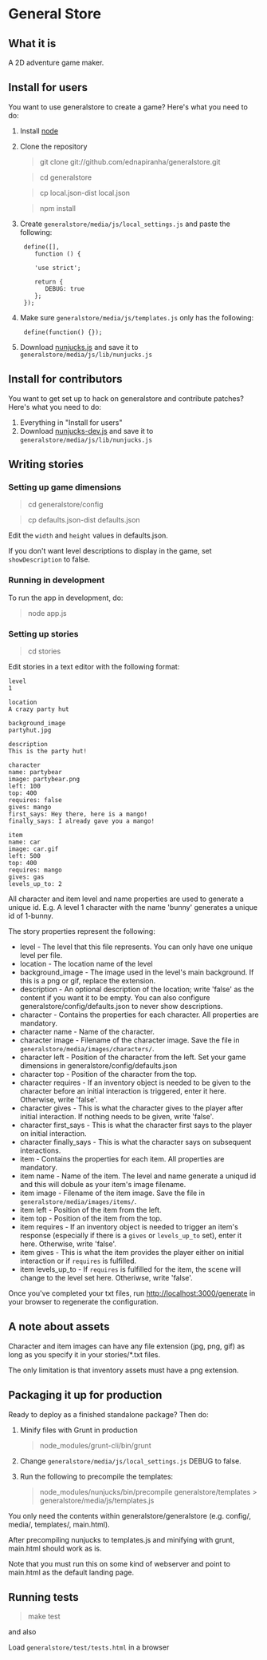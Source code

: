 # General Store

## What it is

A 2D adventure game maker.

## Install for users

You want to use generalstore to create a game? Here's what you need
to do:

1. Install [node](http://nodejs.org)
2. Clone the repository

   > git clone git://github.com/ednapiranha/generalstore.git

   > cd generalstore

   > cp local.json-dist local.json

   > npm install

3. Create `generalstore/media/js/local_settings.js` and paste the following:

        define([],
           function () {

           'use strict';

           return {
              DEBUG: true
           };
        });

4. Make sure `generalstore/media/js/templates.js` only has the following:

        define(function() {});

5. Download [nunjucks.js](https://github.com/jlongster/nunjucks/blob/master/browser/nunjucks.js) and save it to `generalstore/media/js/lib/nunjucks.js`


## Install for contributors

You want to get set up to hack on generalstore and contribute patches?
Here's what you need to do:

1. Everything in "Install for users"
2. Download [nunjucks-dev.js](https://github.com/jlongster/nunjucks/blob/master/browser/nunjucks-dev.js) and save it to `generalstore/media/js/lib/nunjucks.js`


## Writing stories

### Setting up game dimensions

> cd generalstore/config

> cp defaults.json-dist defaults.json

Edit the `width` and `height` values in defaults.json.

If you don't want level descriptions to display in the game, set `showDescription` to false.


### Running in development

To run the app in development, do:

> node app.js


### Setting up stories

> cd stories

Edit stories in a text editor with the following format:

    level
    1

    location
    A crazy party hut

    background_image
    partyhut.jpg

    description
    This is the party hut!

    character
    name: partybear
    image: partybear.png
    left: 100
    top: 400
    requires: false
    gives: mango
    first_says: Hey there, here is a mango!
    finally_says: I already gave you a mango!

    item
    name: car
    image: car.gif
    left: 500
    top: 400
    requires: mango
    gives: gas
    levels_up_to: 2

All character and item level and name properties are used to generate a unique id. E.g. A level 1 character with the name 'bunny' generates a unique id of 1-bunny.

The story properties represent the following:

* level - The level that this file represents. You can only have one unique level per file.
* location - The location name of the level
* background_image - The image used in the level's main background. If this is a png or gif, replace the extension.
* description - An optional description of the location; write 'false' as the content if you want it to be empty. You can also configure generalstore/config/defaults.json to never show descriptions.
* character - Contains the properties for each character. All properties are mandatory.
* character name - Name of the character.
* character image - Filename of the character image. Save the file in `generalstore/media/images/characters/`.
* character left - Position of the character from the left. Set your game dimensions in generalstore/config/defaults.json
* character top - Position of the character from the top.
* character requires - If an inventory object is needed to be given to the character before an initial interaction is triggered, enter it here. Otherwise, write 'false'.
* character gives - This is what the character gives to the player after initial interaction. If nothing needs to be given, write 'false'.
* character first_says - This is what the character first says to the player on initial interaction.
* character finally_says - This is what the character says on subsequent interactions.
* item - Contains the properties for each item. All properties are mandatory.
* item name - Name of the item. The level and name generate a uniqud id and this will dobule as your item's image filename.
* item image - Filename of the item image. Save the file in `generalstore/media/images/items/`.
* item left - Position of the item from the left.
* item top - Position of the item from the top.
* item requires - If an inventory object is needed to trigger an item's response (especially if there is a `gives` or `levels_up_to` set), enter it here. Otherwise, write 'false'.
* item gives - This is what the item provides the player either on initial interaction or if `requires` is fulfilled.
* item levels_up_to - If `requires` is fulfilled for the item, the scene will change to the level set here. Otheriwse, write 'false'.

Once you've completed your txt files, run [http://localhost:3000/generate](http://localhost:3000/generate) in your browser to regenerate the configuration.

## A note about assets

Character and item images can have any file extension (jpg, png, gif) as long as you specify it in your stories/*.txt files.

The only limitation is that inventory assets must have a png extension.


## Packaging it up for production

Ready to deploy as a finished standalone package? Then do:

1. Minify files with Grunt in production

   > node_modules/grunt-cli/bin/grunt

2. Change `generalstore/media/js/local_settings.js` DEBUG to false.

3. Run the following to precompile the templates:

   > node_modules/nunjucks/bin/precompile generalstore/templates > generalstore/media/js/templates.js


You only need the contents within generalstore/generalstore (e.g. config/, media/, templates/, main.html).

After precompiling nunjucks to templates.js and minifying with grunt, main.html should work as is.

Note that you must run this on some kind of webserver and point to main.html as the default landing page.


## Running tests

> make test

and also

Load `generalstore/test/tests.html` in a browser
